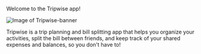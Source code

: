 Welcome to the Tripwise app!

![Image of Tripwise-banner](https://i.imgur.com/jfXuojp.jpg)

Tripwise is a trip planning and bill splitting app that helps you organize your activities, split the bill between friends, and keep track of your shared expenses and balances, so you don't have to!
